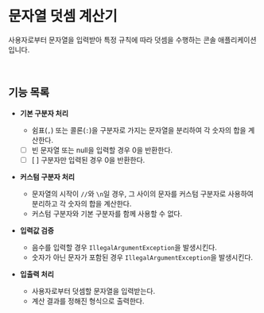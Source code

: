 # 문자열 덧셈 계산기

사용자로부터 문자열을 입력받아 특정 규칙에 따라 덧셈을 수행하는 콘솔 애플리케이션입니다.

<br>

## 기능 목록

-   **기본 구분자 처리**
    -   쉼표(`,`) 또는 콜론(`:`)을 구분자로 가지는 문자열을 분리하여 각 숫자의 합을 계산한다.
    -   [ ] 빈 문자열 또는 null을 입력할 경우 0을 반환한다.
    -   [ ] [ ] 구분자만 입력된 경우 0을 반환한다.

-   **커스텀 구분자 처리**
    -   문자열의 시작이 `//`와 `\n`일 경우, 그 사이의 문자를 커스텀 구분자로 사용하여 분리하고 각 숫자의 합을 계산한다.
    -   커스텀 구분자와 기본 구분자를 함께 사용할 수 없다.

-   **입력값 검증**
    -   음수를 입력할 경우 `IllegalArgumentException`을 발생시킨다.
    -   숫자가 아닌 문자가 포함된 경우 `IllegalArgumentException`을 발생시킨다.

-   **입출력 처리**
    -   사용자로부터 덧셈할 문자열을 입력받는다.
    -   계산 결과를 정해진 형식으로 출력한다.
